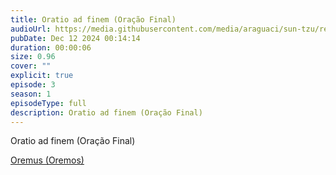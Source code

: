 ```yaml
---
title: Oratio ad finem (Oração Final)
audioUrl: https://media.githubusercontent.com/media/araguaci/sun-tzu/refs/heads/main/public/audio/02-cap-01-estimativa.mp3
pubDate: Dec 12 2024 00:14:14
duration: 00:00:06
size: 0.96
cover: ""
explicit: true
episode: 3
season: 1
episodeType: full
description: Oratio ad finem (Oração Final)
---
```

Oratio ad finem (Oração Final)


<div class="text-center mt-16">
  <a class="btn btn-accent mt-9" href="/episode/post01">Oremus (Oremos)</a>
</div>